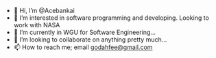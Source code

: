- 👋 Hi, I’m @Acebankai
- 👀 I’m interested in software programming and developing. Looking to work with NASA
- 🌱 I’m currently in WGU for Software Engineering...
- 💞️ I’m looking to collaborate on anything pretty much...
- 📫 How to reach me; email godahfee@gmail.com

<!---
Acebankai/Acebankai is a ✨ special ✨ repository because its `README.md` (this file) appears on your GitHub profile.
You can click the Preview link to take a look at your changes.
--->
